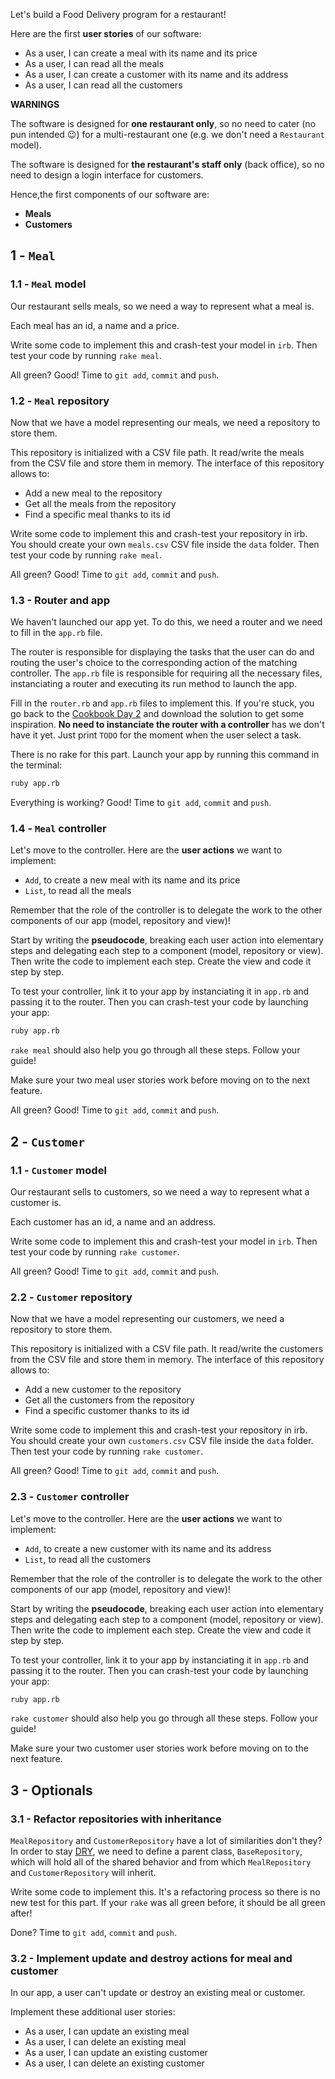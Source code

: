 Let's build a Food Delivery program for a restaurant!

Here are the first **user stories** of our software:
- As a user, I can create a meal with its name and its price
- As a user, I can read all the meals
- As a user, I can create a customer with its name and its address
- As a user, I can read all the customers

**WARNINGS**

The software is designed for **one restaurant only**, so no need to cater (no pun intended 😉) for a multi-restaurant one (e.g. we don't need a `Restaurant` model).

The software is designed for **the restaurant's staff only** (back office), so no need to design a login interface for customers.

Hence,the first components of our software are:
- **Meals**
- **Customers**

## 1 - `Meal`

### 1.1 - `Meal` model

Our restaurant sells meals, so we need a way to represent what a meal is.

Each meal has an id, a name and a price.

Write some code to implement this and crash-test your model in `irb`. Then test your code by running `rake meal`.

All green? Good! Time to `git add`, `commit` and `push`.

### 1.2 - `Meal` repository

Now that we have a model representing our meals, we need a repository to store them.

This repository is initialized with a CSV file path. It read/write the meals from the CSV file and store them in memory. The interface of this repository allows to:
- Add a new meal to the repository
- Get all the meals from the repository
- Find a specific meal thanks to its id

Write some code to implement this and crash-test your repository in irb. You should create your own `meals.csv` CSV file inside the `data` folder. Then test your code by running `rake meal`.

All green? Good! Time to `git add`, `commit` and `push`.

### 1.3 - Router and app

We haven't launched our app yet. To do this, we need a router and we need to fill in the `app.rb` file.

The router is responsible for displaying the tasks that the user can do and routing the user's choice to the corresponding action of the matching controller. The `app.rb` file is responsible for requiring all the necessary files, instanciating a router and executing its run method to launch the app.

Fill in the `router.rb` and `app.rb` files to implement this. If you're stuck, you go back to the [Cookbook Day 2](https://kitt.lewagon.com/camps/400/challenges?path=02-OOP%2F04-Cookbook-Day-Two%2F01-Cookbook-Advanced) and download the solution to get some inspiration. **No need to instanciate the router with a controller** has we don't have it yet. Just print `TODO` for the moment when the user select a task.

There is no rake for this part. Launch your app by running this command in the terminal:
```bash
ruby app.rb
```

Everything is working? Good! Time to `git add`, `commit` and `push`.

### 1.4 - `Meal` controller

Let's move to the controller. Here are the **user actions** we want to implement:
- `Add`, to create a new meal with its name and its price
- `List`, to read all the meals

Remember that the role of the controller is to delegate the work to the other components of our app (model, repository and view)!

Start by writing the **pseudocode**, breaking each user action into elementary steps and delegating each step to a component (model, repository or view). Then write the code to implement each step. Create the view and code it step by step.

To test your controller, link it to your app by instanciating it in `app.rb` and passing it to the router. Then you can crash-test your code by launching your app:
```bash
ruby app.rb
```

`rake meal` should also help you go through all these steps. Follow your guide!

Make sure your two meal user stories work before moving on to the next feature.

All green? Good! Time to `git add`, `commit` and `push`.

## 2 - `Customer`

### 1.1 - `Customer` model

Our restaurant sells to customers, so we need a way to represent what a customer is.

Each customer has an id, a name and an address.

Write some code to implement this and crash-test your model in `irb`. Then test your code by running `rake customer`.

All green? Good! Time to `git add`, `commit` and `push`.

### 2.2 - `Customer` repository

Now that we have a model representing our customers, we need a repository to store them.

This repository is initialized with a CSV file path. It read/write the customers from the CSV file and store them in memory. The interface of this repository allows to:
- Add a new customer to the repository
- Get all the customers from the repository
- Find a specific customer thanks to its id

Write some code to implement this and crash-test your repository in irb. You should create your own `customers.csv` CSV file inside the `data` folder. Then test your code by running `rake customer`.

All green? Good! Time to `git add`, `commit` and `push`.

### 2.3 - `Customer` controller

Let's move to the controller. Here are the **user actions** we want to implement:
- `Add`, to create a new customer with its name and its address
- `List`, to read all the customers

Remember that the role of the controller is to delegate the work to the other components of our app (model, repository and view)!

Start by writing the **pseudocode**, breaking each user action into elementary steps and delegating each step to a component (model, repository or view). Then write the code to implement each step. Create the view and code it step by step.

To test your controller, link it to your app by instanciating it in `app.rb` and passing it to the router. Then you can crash-test your code by launching your app:
```bash
ruby app.rb
```

`rake customer` should also help you go through all these steps. Follow your guide!

Make sure your two customer user stories work before moving on to the next feature.

## 3 - Optionals

### 3.1 - Refactor repositories with inheritance

`MealRepository` and `CustomerRepository` have a lot of similarities don't they? In order to stay [DRY](https://en.wikipedia.org/wiki/Don%27t_repeat_yourself), we need to define a parent class, `BaseRepository`, which will hold all of the shared behavior and from which `MealRepository` and `CustomerRepository` will inherit.

Write some code to implement this. It's a refactoring process so there is no new test for this part. If your `rake` was all green before, it should be all green after!

Done? Time to `git add`, `commit` and `push`.

### 3.2 - Implement update and destroy actions for meal and customer

In our app, a user can't update or destroy an existing meal or customer.

Implement these additional user stories:
- As a user, I can update an existing meal
- As a user, I can delete an existing meal
- As a user, I can update an existing customer
- As a user, I can delete an existing customer
